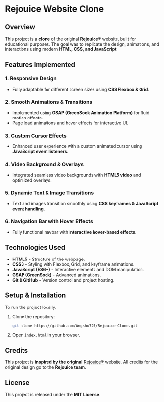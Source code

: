 # Rejouice Website Clone

## Overview
This project is a **clone** of the original **Rejouice®** website, built for educational purposes. The goal was to replicate the design, animations, and interactions using modern **HTML, CSS, and JavaScript**.

## Features Implemented

### 1. **Responsive Design**
   - Fully adaptable for different screen sizes using **CSS Flexbox & Grid**.

### 2. **Smooth Animations & Transitions**
   - Implemented using **GSAP (GreenSock Animation Platform)** for fluid motion effects.
   - Page load animations and hover effects for interactive UI.

### 3. **Custom Cursor Effects**
   - Enhanced user experience with a custom animated cursor using **JavaScript event listeners**.

### 4. **Video Background & Overlays**
   - Integrated seamless video backgrounds with **HTML5 video** and optimized overlays.

### 5. **Dynamic Text & Image Transitions**
   - Text and images transition smoothly using **CSS keyframes & JavaScript event handling**.

### 6. **Navigation Bar with Hover Effects**
   - Fully functional navbar with **interactive hover-based effects**.

## Technologies Used
- **HTML5** - Structure of the webpage.
- **CSS3** - Styling with Flexbox, Grid, and keyframe animations.
- **JavaScript (ES6+)** - Interactive elements and DOM manipulation.
- **GSAP (GreenSock)** - Advanced animations.
- **Git & GitHub** - Version control and project hosting.

## Setup & Installation
To run the project locally:
1. Clone the repository:
   ```bash
   git clone https://github.com/Angshu727/Rejouice-Clone.git
   ```
2. Open `index.html` in your browser.

## Credits
This project is **inspired by the original** [Rejouice®](https://www.rejouice.com/) website. All credits for the original design go to the **Rejouice team**.

## License
This project is released under the **MIT License**.

